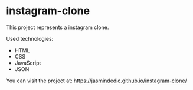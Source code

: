 # instagram-clone

This project represents a instagram clone. 

Used technologies:

- HTML
- CSS
- JavaScript
- JSON

You can visit the project at: https://jasmindedic.github.io/instagram-clone/
